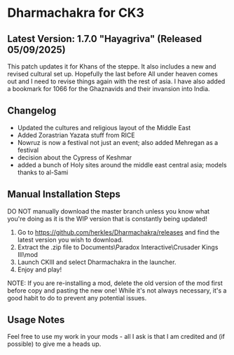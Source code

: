 # Dharmachakra for CK3

## Latest Version: 1.7.0 "Hayagriva" (Released 05/09/2025)

This patch updates it for Khans of the steppe. It also includes a new and revised cultural set up. Hopefully the last before All under heaven comes out and I need to revise things again with the rest of asia. I have also added a bookmark for 1066 for the Ghaznavids and their invansion into India.

## Changelog

- Updated the cultures and religious layout of the Middle East
- Added Zorastrian Yazata stuff from RICE
- Nowruz is now a festival not just an event; also added Mehregan as a festival
- decision about the Cypress of Keshmar
- added a bunch of Holy sites around the middle east central asia; models thanks to al-Sami



## Manual Installation Steps

DO NOT manually download the master branch unless you know what you're doing as it is the WIP version that is constantly being updated!

1. Go to <https://github.com/herkles/Dharmachakra/releases> and find the latest version you wish to download.
2. Extract the .zip file to Documents\Paradox Interactive\Crusader Kings III\mod
3. Launch CKIII and select Dharmachakra in the launcher.
4. Enjoy and play!

NOTE: If you are re-installing a mod, delete the old version of the mod first before copy and pasting the new one! While it's not always necessary, it's a good habit to do to prevent any potential issues.

## Usage Notes
Feel free to use my work in your mods - all I ask is that I am credited and (if possible) to give me a heads up.